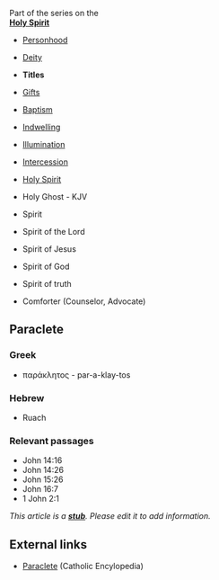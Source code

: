 Part of the series on the  
**[Holy Spirit](Holy_Spirit "Holy Spirit")**
-   [Personhood](Personhood_of_the_Holy_Spirit "Personhood of the Holy Spirit")
-   [Deity](Deity_of_the_Holy_Spirit "Deity of the Holy Spirit")
-   **Titles**
-   [Gifts](Gifts_of_the_Spirit "Gifts of the Spirit")
-   [Baptism](Baptism_of_the_Holy_Spirit "Baptism of the Holy Spirit")
-   [Indwelling](Indwelling_of_the_Holy_Spirit "Indwelling of the Holy Spirit")
-   [Illumination](Illumination_of_the_Holy_Spirit "Illumination of the Holy Spirit")
-   [Intercession](Intercession_of_the_Holy_Spirit "Intercession of the Holy Spirit")

-   [Holy Spirit](Holy_Spirit "Holy Spirit")
-   Holy Ghost - KJV
-   Spirit
-   Spirit of the Lord
-   Spirit of Jesus
-   Spirit of God
-   Spirit of truth
-   Comforter (Counselor, Advocate)

## Paraclete

### Greek

-   παράκλητος - par-a-klay-tos

### Hebrew

-   Ruach

### Relevant passages

-   John 14:16
-   John 14:26
-   John 15:26
-   John 16:7
-   1 John 2:1

*This article is a **[stub](http://www.theopedia.com/Category:Theopedia_stubs "Category:Theopedia stubs")**. Please edit it to add information.*
## External links

-   [Paraclete](http://www.newadvent.org/cathen/11469a.htm)
    (Catholic Encylopedia)



